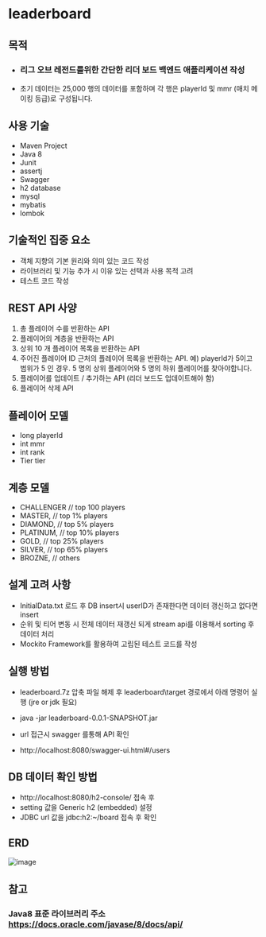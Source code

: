 # leaderboard
목적
---
- ### 리그 오브 레전드를위한 간단한 리더 보드 백엔드 애플리케이션 작성
- 초기 데이터는 25,000 행의 데이터를 포함하며 각 행은 playerId 및 mmr (매치 메이킹 등급)로 구성됩니다.

사용 기술
---
- Maven Project
- Java 8
- Junit
- assertj
- Swagger
- h2 database
- mysql
- mybatis
- lombok

기술적인 집중 요소
---
- 객체 지향의 기본 원리와 의미 있는 코드 작성
- 라이브러리 및 기능 추가 시 이유 있는 선택과 사용 목적 고려
- 테스트 코드 작성

REST API 사양
---
1. 총 플레이어 수를 반환하는 API
2. 플레이어의 계층을 반환하는 API
3. 상위 10 개 플레이어 목록을 반환하는 API
4. 주어진 플레이어 ID 근처의 플레이어 목록을 반환하는 API. 
예) playerId가 5이고 범위가 5 인 경우. 5 명의 상위 플레이어와 5 명의 하위 플레이어를 찾아야합니다.
5. 플레이어를 업데이트 / 추가하는 API (리더 보드도 업데이트해야 함)
6. 플레이어 삭제 API

플레이어 모델
---
- long playerId
- int mmr
- int rank
- Tier tier

계층 모델
---
- CHALLENGER // top 100 players
- MASTER, // top 1% players
- DIAMOND, // top 5% players
- PLATINUM, // top 10% players
- GOLD, // top 25% players
- SILVER, // top 65% players
- BROZNE, // others

설계 고려 사항
---
- InitialData.txt 로드 후 DB insert시 userID가 존재한다면 데이터 갱신하고 없다면 insert
- 순위 및 티어 변동 시 전체 데이터 재갱신 되게 stream api를 이용해서 sorting 후 데이터 처리
- Mockito Framework를 활용하여 고립된 테스트 코드를 작성

실행 방법
---
- leaderboard.7z 압축 파일 해제 후 leaderboard\target 경로에서 아래 명령어 실행 (jre or jdk 필요)
- java -jar leaderboard-0.0.1-SNAPSHOT.jar

- url 접근시 swagger 를통해 API 확인
- http://localhost:8080/swagger-ui.html#/users 

DB 데이터 확인 방법
---
- http://localhost:8080/h2-console/ 접속 후
- setting 값을 Generic h2 (embedded) 설정
- JDBC url 값을 jdbc:h2:~/board 접속 후 확인

ERD
---
![image](https://user-images.githubusercontent.com/61732452/99238175-c6007680-283c-11eb-8a34-3fe19ab4c2a5.png)

참고
---
### **Java8 표준 라이브러리 주소** <br/> https://docs.oracle.com/javase/8/docs/api/
